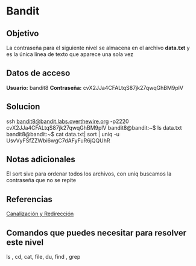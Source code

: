 # Bandit
## Objetivo
La contraseña para el siguiente nivel se almacena en el archivo **data.txt** y es la única línea de texto que aparece una sola vez

## Datos de acceso
**Usuario:** bandit8
**Contraseña:** cvX2JJa4CFALtqS87jk27qwqGhBM9plV

## Solucion
ssh bandit8@bandit.labs.overthewire.org -p2220
cvX2JJa4CFALtqS87jk27qwqGhBM9plV
bandit8@bandit:~$ ls
data.txt
bandit8@bandit:~$ cat data.txt| sort | uniq -u
UsvVyFSfZZWbi6wgC7dAFyFuR6jQQUhR

## Notas adicionales
El sort sive para ordenar todos los archivos, con uniq buscamos la contraseña que no se repite

## Referencias
[Canalización y Redirección](https://ryanstutorials.net/linuxtutorial/piping.php)

## Comandos que puedes necesitar para resolver este nivel
ls , cd, cat, file, du, find , grep